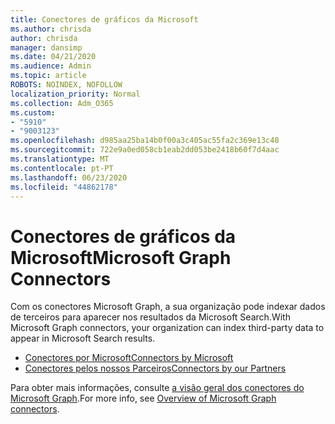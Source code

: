```yaml
---
title: Conectores de gráficos da Microsoft
ms.author: chrisda
author: chrisda
manager: dansimp
ms.date: 04/21/2020
ms.audience: Admin
ms.topic: article
ROBOTS: NOINDEX, NOFOLLOW
localization_priority: Normal
ms.collection: Adm_O365
ms.custom:
- "5910"
- "9003123"
ms.openlocfilehash: d985aa25ba14b0f00a3c405ac55fa2c369e13c48
ms.sourcegitcommit: 722e9a0ed058cb1eab2dd053be2418b60f7d4aac
ms.translationtype: MT
ms.contentlocale: pt-PT
ms.lasthandoff: 06/23/2020
ms.locfileid: "44862178"
---
```

# <a name="microsoft-graph-connectors"></a><span data-ttu-id="43a32-102">Conectores de gráficos da Microsoft</span><span class="sxs-lookup"><span data-stu-id="43a32-102">Microsoft Graph Connectors</span></span>

<span data-ttu-id="43a32-103">Com os conectores Microsoft Graph, a sua organização pode indexar dados de terceiros para aparecer nos resultados da Microsoft Search.</span><span class="sxs-lookup"><span data-stu-id="43a32-103">With Microsoft Graph connectors, your organization can index third-party data to appear in Microsoft Search results.</span></span>

- [<span data-ttu-id="43a32-104">Conectores por Microsoft</span><span class="sxs-lookup"><span data-stu-id="43a32-104">Connectors by Microsoft</span></span>](https://docs.microsoft.com/microsoftsearch/connectors-gallery#Microsoft)
- [<span data-ttu-id="43a32-105">Conectores pelos nossos Parceiros</span><span class="sxs-lookup"><span data-stu-id="43a32-105">Connectors by our Partners</span></span>](https://docs.microsoft.com/microsoftsearch/connectors-gallery#Partners)

<span data-ttu-id="43a32-106">Para obter mais informações, consulte [a visão geral dos conectores do Microsoft Graph](https://docs.microsoft.com/microsoftsearch/connectors-overview).</span><span class="sxs-lookup"><span data-stu-id="43a32-106">For more info, see  [Overview of Microsoft Graph connectors](https://docs.microsoft.com/microsoftsearch/connectors-overview).</span></span>
